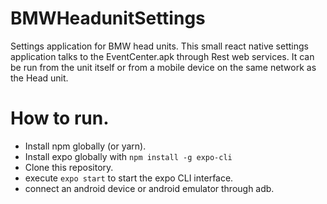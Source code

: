 # BMWHeadunitSettings

Settings application for BMW head units. This small react native settings application talks to the EventCenter.apk through Rest web services.
It can be run from the unit itself or from a mobile device on the same network as the Head unit.

# How to run.

* Install npm globally (or yarn).
* Install expo globally with ``npm install -g expo-cli``
* Clone this repository.
* execute ``expo start`` to start the expo CLI interface.
* connect an android device or android emulator through adb.

